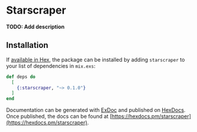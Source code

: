 # Starscraper

**TODO: Add description**

## Installation

If [available in Hex](https://hex.pm/docs/publish), the package can be installed
by adding `starscraper` to your list of dependencies in `mix.exs`:

```elixir
def deps do
  [
    {:starscraper, "~> 0.1.0"}
  ]
end
```

Documentation can be generated with [ExDoc](https://github.com/elixir-lang/ex_doc)
and published on [HexDocs](https://hexdocs.pm). Once published, the docs can
be found at [https://hexdocs.pm/starscraper](https://hexdocs.pm/starscraper).

